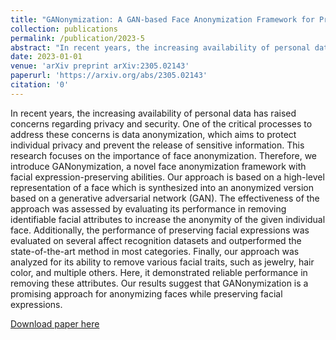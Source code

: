 ```yaml
---
title: "GANonymization: A GAN-based Face Anonymization Framework for Preserving Emotional Expressions"
collection: publications
permalink: /publication/2023-5
abstract: "In recent years, the increasing availability of personal data has raised concerns regarding privacy and security. One of the critical processes to address these concerns is data anonymization, which aims to protect individual privacy and prevent the release of sensitive information. This research focuses on the importance of face anonymization. Therefore, we introduce GANonymization, a novel face anonymization framework with facial expression-preserving abilities. Our approach is based on a high-level representation of a face which is synthesized into an anonymized version based on a generative adversarial network (GAN). The effectiveness of the approach was assessed by evaluating its performance in removing identifiable facial attributes to increase the anonymity of the given individual face. Additionally, the performance of preserving facial expressions was evaluated on several affect recognition datasets and outperformed the state-of-the-art method in most categories. Finally, our approach was analyzed for its ability to remove various facial traits, such as jewelry, hair color, and multiple others. Here, it demonstrated reliable performance in removing these attributes. Our results suggest that GANonymization is a promising approach for anonymizing faces while preserving facial expressions."
date: 2023-01-01
venue: 'arXiv preprint arXiv:2305.02143'
paperurl: 'https://arxiv.org/abs/2305.02143'
citation: '0'
---
```

In recent years, the increasing availability of personal data has raised concerns regarding privacy and security. One of the critical processes to address these concerns is data anonymization, which aims to protect individual privacy and prevent the release of sensitive information. This research focuses on the importance of face anonymization. Therefore, we introduce GANonymization, a novel face anonymization framework with facial expression-preserving abilities. Our approach is based on a high-level representation of a face which is synthesized into an anonymized version based on a generative adversarial network (GAN). The effectiveness of the approach was assessed by evaluating its performance in removing identifiable facial attributes to increase the anonymity of the given individual face. Additionally, the performance of preserving facial expressions was evaluated on several affect recognition datasets and outperformed the state-of-the-art method in most categories. Finally, our approach was analyzed for its ability to remove various facial traits, such as jewelry, hair color, and multiple others. Here, it demonstrated reliable performance in removing these attributes. Our results suggest that GANonymization is a promising approach for anonymizing faces while preserving facial expressions.

[Download paper here](https://arxiv.org/abs/2305.02143)
